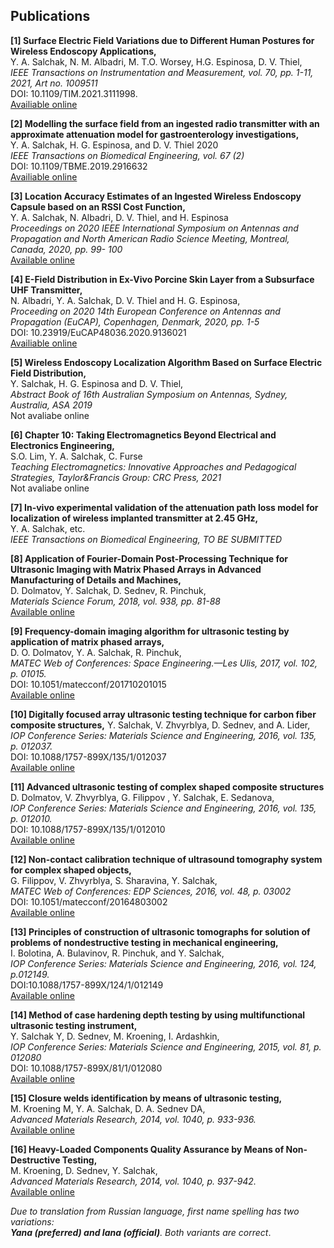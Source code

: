 
<!--   CONFERENCES ARE INCLUDED AS VOLOUNTEERING SECTION SO I DON~T HAVE TO CHANGE THE NAME OF THE SECTION

**Brisbane, Queensland Australia (vitually due to COVID-19), APMC 2021**
Preparation of the abstracts for presentations at the Asian Pacific Microwave Conference

**Montreal, Canada (virtually due to COVID19), IEEE APS/URSI 2020**
Oral presentation “Location Accuracy Estimates of an Ingested Wireless Endoscopy Capsule based on an RSSI Cost Function’’ at the 2020 IEEE International Symposium on Antennas and Propagation and North American Radio Science Meeting.

**Copenhagen, Denmark (virtually due to COVID19), EuCAP 2020**
Poster “E-Field Distribution in Ex-Vivo Porcine Skin Layer from a Subsurface UHF Transmitter’’ at the 14th European Conference on Antennas and Propagation.

**Sydney, Australia, ASA 2019**
Oral presentation “Wireless endoscopy localization algorithm based on surface electric field distribution’’ at the 16th Australian Symposium on Antennas.

**Ronneby, Sweden, August 2017**
RACIRI Summer School “Grand Challenges and Opportunities with the Best X-ray and Neutron Sources”.

**San Francisco, USA, ICAPP 2016**
Oral presentation at the “International Congress on Advances in Nuclear Power Plants”.

**Metz, France, ICU 2015**
Oral presentation at the conference “International congress on ultrasonics”.

**Tomsk, Russia 2014**
Oral presentation at the “The IV Conference of Young nuclear scientists of Siberia"

*Griffith University 3-day course “Introduction to Python, Bash and Git for Data Science’’ (July, 2019)*

*“Author Academy” 2-day intensive training in academic writing and publishing by Nature Research Academies (November, 2017)*

*National research Tomsk Polytechnic University “Elite Engineering Education Programme” aiming at acquiring competencies in Engineering leadership and innovation (3133 hours, 2009-2014)*


  - time: #
    role: APMC 2021
    company: Brisbane, Queensland Australia (vitually due to COVID-19)
    details: |
      Preparation of the abstracts for presentations at the Asian Pacific Microwave Conference.
      
  - time: #
    role: IEEE APS/URSI 2020
    company: Montreal, Canada (virtually due to COVID19)
    details: |
      Oral presentation “Location Accuracy Estimates of an Ingested Wireless Endoscopy Capsule based on an RSSI Cost Function’’ at the 2020 IEEE International Symposium on Antennas and Propagation and North American Radio Science Meeting. 
 
 - time: #
    role: EuCAP 2020
    company: Copenhagen, Denmark (virtually due to COVID19)
    details: |
      Poster “E-Field Distribution in Ex-Vivo Porcine Skin Layer from a Subsurface UHF Transmitter’’ at the 14th European Conference on Antennas and Propagation.
  
 - time: #
    role: ASA 2019
    company: Sydney, Australia
    details: |
      Oral presentation “Wireless endoscopy localization algorithm based on surface electric field distribution’’ at the 16th Australian Symposium on Antennas.
 
 - time: Summer 2017
    role: RACIRI Summer School “Grand Challenges and Opportunities with the Best X-ray and Neutron Sources”
    company: Ronneby, Sweden, August 
    details: |
      Summer School.
 
 - time: #
    role:  ICAPP 2016
    company: San Francisco, USA
    details: |
      Oral presentation at the “International Congress on Advances in Nuclear Power Plants”.
 
 - time: #
    role:  ICU 2015
    company: Metz, France
    details: |
      Oral presentation at the conference “International congress on ultrasonics”.
 
 - time: #
    role:  The IV Conference of Young nuclear scientists of Siberia 2014
    company: Tomsk, Russia 
    details: |
      Oral presentation at the “The IV Conference of Young nuclear scientists of Siberia"
 
 - time: July, 2019
    role:  3-day course “Introduction to Python, Bash and Git for Data Science"
    company: Griffith University, Brisbane, Australia
 
 - time: November, 2017
    role:  “Author Academy” 2-day intensive training in academic writing and publishing by Nature Research Academies
    company: National research Tomsk Polytechnic University, Tomsk, Russia
 
 - time: 3133 hours, 2009-2014
    role:  “Elite Engineering Education Programme” aiming at acquiring competencies in Engineering leadership and innovation
    company: National research Tomsk Polytechnic University, Tomsk, Russia.
    -->


<!-- ## Grants and Awards
- Personal education grant, 2020 IEEE Antennas and Propagation Society C. J. Reddy Grant for Graduate Students
- GU International Postgraduate Research Scholarship, 2018-2022
- GU Postgraduate Research Scholarship,2018-2022
- Personal grant for research project under the scope of the “Program supporting young scientists and their projects, UMNIK-2014”  -->

## Publications

**[1] Surface Electric Field Variations due to Different Human Postures for Wireless Endoscopy Applications,**\
Y. A. Salchak, N. M. Albadri, M. T.O. Worsey, H.G. Espinosa, D. V. Thiel,\
*IEEE Transactions on Instrumentation and Measurement, vol. 70, pp. 1-11, 2021, Art no. 1009511*\
DOI: 10.1109/TIM.2021.3111998.\
[Availiable online](http://dx.doi.org/10.1109/TIM.2021.3111998)


**[2] Modelling the surface field from an ingested radio transmitter with an approximate attenuation model for gastroenterology investigations,**\
Y. A. Salchak, H. G. Espinosa, and D. V. Thiel 2020\
*IEEE Transactions on Biomedical Engineering, vol. 67 (2)*\
DOI: 10.1109/TBME.2019.2916632\
[Availiable online](http://dx.doi.org/10.1109/TBME.2019.2916632)

**[3] Location Accuracy Estimates of an Ingested Wireless Endoscopy Capsule based on an RSSI Cost Function,**\
Y. A. Salchak, N. Albadri, D. V. Thiel, and H. Espinosa\
*Proceedings on 2020 IEEE International Symposium on Antennas and Propagation and North American Radio Science Meeting, Montreal, Canada, 2020, pp. 99- 100*\
[Available online](https://www.usnc-ursi-archive.org/aps-ursi/2020/pdfs/0000099.pdf)

**[4] E-Field Distribution in Ex-Vivo Porcine Skin Layer from a Subsurface UHF Transmitter,**\
N. Albadri, Y. A. Salchak, D. V. Thiel and H. G. Espinosa,\
*Proceeding on 2020 14th European Conference on Antennas and Propagation (EuCAP), Copenhagen, Denmark, 2020, pp. 1-5*\
DOI: 10.23919/EuCAP48036.2020.9136021\
[Availiable online](http://dx.doi.org/10.23919/EuCAP48036.2020.9136021)

**[5] Wireless Endoscopy Localization Algorithm Based on Surface Electric Field Distribution,**\
Y. Salchak, H. G. Espinosa and D. V. Thiel,\
*Abstract Book of 16th Australian Symposium on Antennas, Sydney, Australia, ASA 2019*\
Not avaliabe online 

**[6] Chapter 10: Taking Electromagnetics Beyond Electrical and Electronics Engineering,**\
S.O. Lim, Y. A. Salchak, C. Furse\
*Teaching Electromagnetics: Innovative Approaches and Pedagogical Strategies, Taylor&Francis Group: CRC Press, 2021*\
Not avaliabe online 

**[7] In-vivo experimental validation of the attenuation path loss model for localization of wireless implanted transmitter at 2.45 GHz,**\
Y. A. Salchak, etc.\
*IEEE Transactions on Biomedical Engineering, TO BE SUBMITTED*

**[8] Application of Fourier-Domain Post-Processing Technique for Ultrasonic Imaging with Matrix Phased Arrays in Advanced Manufacturing of Details and Machines,**\
D. Dolmatov, Y. Salchak, D. Sednev, R. Pinchuk,\
*Materials Science Forum, 2018, vol. 938, pp. 81-88*\
[Available online](http://dx.doi.org/10.4028/www.scientific.net/MSF.938.81)

**[9] Frequency-domain imaging algorithm for ultrasonic testing by application of matrix phased arrays,**\
D. O. Dolmatov, Y. A. Salchak, R. Pinchuk,\
*MATEC Web of Conferences: Space Engineering.—Les Ulis, 2017, vol. 102, p. 01015.*\
DOI: 10.1051/matecconf/201710201015\
[Available online](http://dx.doi.org/10.1051/matecconf/201710201015)

**[10] Digitally focused array ultrasonic testing technique for carbon fiber composite structures,**
Y. Salchak, V. Zhvyrblya, D. Sednev, and A. Lider,\
*IOP Conference Series: Materials Science and Engineering, 2016, vol. 135, p. 012037.*\
DOI: 10.1088/1757-899X/135/1/012037\
[Available online](http://iopscience.iop.org/article/10.1088/1757-899X/135/1/012037/meta)

**[11] Advanced ultrasonic testing of complex shaped composite structures**\
D. Dolmatov, V. Zhvyrblya, G. Filippov , Y. Salchak, E. Sedanova,\
*IOP Conference Series: Materials Science and Engineering, 2016, vol. 135, p. 012010.*\
DOI: 10.1088/1757-899X/135/1/012010\
[Available online](https://iopscience.iop.org/article/10.1088/1757-899X/135/1/012010)

**[12] Non-contact calibration technique of ultrasound tomography system for complex shaped objects,**\
G. Filippov, V. Zhvyrblya, S. Sharavina, Y. Salchak,\
*MATEC Web of Conferences: EDP Sciences, 2016, vol. 48, p. 03002*\
DOI: 10.1051/matecconf/20164803002\
[Available online](http://dx.doi.org/10.1051/matecconf/20164803002)

**[13] Principles of construction of ultrasonic tomographs for solution of problems of nondestructive testing in mechanical engineering,**\
I. Bolotina, A. Bulavinov, R. Pinchuk, and Y. Salchak,\
*IOP Conference Series: Materials Science and Engineering, 2016, vol. 124, p.012149.*\
DOI:10.1088/1757-899X/124/1/012149\
[Available online](http://dx.doi.org/10.1088/1757-899X/124/1/012149)

**[14] Method of case hardening depth testing by using multifunctional ultrasonic testing instrument,**\
Y. Salchak Y, D. Sednev, M. Kroening, I. Ardashkin,\
*IOP Conference Series: Materials Science and Engineering, 2015, vol. 81, p. 012080*\
DOI: 10.1088/1757-899X/81/1/012080\
[Available online](http://dx.doi.org/10.1088/1757-899X/81/1/012080)

**[15] Closure welds identification by means of ultrasonic testing,**\
M. Kroening M, Y. A. Salchak, D. A. Sednev DA,\
*Advanced Materials Research, 2014, vol. 1040, p. 933-936.*\
[Available online](http://www.scientific.net/AMR.1040.933)

**[16] Heavy-Loaded Components Quality Assurance by Means of Non-Destructive Testing,**\
M. Kroening, D. Sednev, Y. Salchak,\
*Advanced Materials Research, 2014, vol. 1040, p. 937-942.*\
[Available online](http://www.scientific.net/AMR.1040.937)



*Due to translation from Russian language, first name spelling has two variations:\
**Yana (preferred) and Iana (official)**. Both variants are correct*.

<!-- ## Projects

#### Case-hardening testing 


**Role:** Organizing committee 2016 - 2021 **Role:** Key Organizer 2018 #### Hacky Hour Handbook - Author 2017
Wrote a handbook on how to start and run hacky hour groups at an institute with lessons learnt, helpful resources and groups to target. Released as Creative Commons [Link here](https://github.com/amandamiotto/HackyHourHandbook) -->





